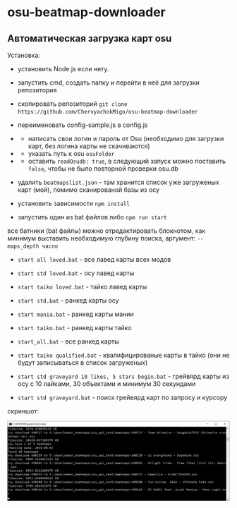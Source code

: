 # osu-beatmap-downloader
<h2>Автоматическая загрузка карт osu</h2>

Установка:

* установить Node.js если нету.

* запустить cmd, создать папку и перейти в неё для загрузки репозитория

* скопировать репозиторий `git clone https://github.com/ChervyachokMigo/osu-beatmap-downloader`

* переименовать config-sample.js в config.js

* * написать свои логин и пароль от Osu (необходимо для загрузки карт, без логина карты не скачиваются)

* * указать путь к osu `osuFolder`

* * оставить `readOsudb: true`, в следующий запуск можно поставить `false`, чтобы не было повторной проверки osu.db

* удалить `beatmapslist.json` - там хранится список уже загруженых карт (мой), помимо сканированой базы из осу

* установить зависимости `npm install`

* запустить один из bat файлов либо `npm run start`

все батники (bat файлы) можно отредактировать блокнотом, как минимум выставить необходимую глубину поиска, аргумент: `--maps_depth число`

* `start all loved.bat` - все лавед карты всех модов
* `start std loved.bat` - осу лавед карты
* `start taiko loved.bat` - тайко лавед карты
  
* `start std.bat` - ранкед карты осу
* `start mania.bat` - ранкед карты мании
* `start taiko.bat` - ранкед карты тайко
* `start_all.bat` - все ранкед карты

* `start taiko qualified.bat` - квалифицированые карты в тайко (они не будут записываться в список загруженых)

* `start std graveyard 10 likes, 5 stars begin.bat` - грейвярд карты из осу с 10 лайками, 30 объектами и минимум 30 секундами
* `start std graveyard.bat` - поиск грейвярд карт по запросу и курсору

скриншот: 

<img src="https://github.com/ChervyachokMigo/osu-beatmap-downloader/blob/main/1.png?raw=true" width="600" />
